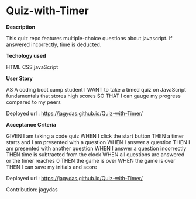 # Quiz-with-Timer

**Description**

This quiz repo  features multiple-choice questions about javascript. If answered incorrectly, time is deducted.

**Techology used**

HTML
CSS
javaScript

**User Story**

AS A coding boot camp student
I WANT to take a timed quiz on JavaScript fundamentals that stores high scores
SO THAT I can gauge my progress compared to my peers

Deployed url : https://jagydas.github.io/Quiz-with-Timer/

**Acceptance Criteria**

GIVEN I am taking a code quiz
WHEN I click the start button
THEN a timer starts and I am presented with a question
WHEN I answer a question
THEN I am presented with another question
WHEN I answer a question incorrectly
THEN time is subtracted from the clock
WHEN all questions are answered or the timer reaches 0
THEN the game is over
WHEN the game is over
THEN I can save my initials and score

Deployed url : https://jagydas.github.io/Quiz-with-Timer/


Contribution: jagydas



